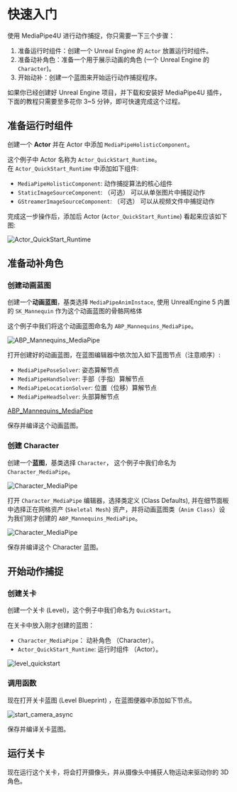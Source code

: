 # 快速入门

使用 MediaPipe4U 进行动作捕捉，你只需要一下三个步骤：

1. 准备运行时组件：创建一个 Unreal Engine 的 `Actor` 放置运行时组件。
2. 准备动补角色：准备一个用于展示动画的角色 (一个 Unreal Engine 的 `Character`)。
3. 开始动补：创建一个蓝图来开始运行动作捕捉程序。

如果你已经创建好 Unreal Engine 项目，并下载和安装好 MediaPipe4U 插件，下面的教程只需要至多花你 3~5 分钟，即可快速完成这个过程。


## 准备运行时组件

创建一个 **Actor** 并在 Actor 中添加 `MediaPipeHolisticComponent`。   

这个例子中 Actor 名称为 `Actor_QuickStart_Runtime`。   
在 `Actor_QuickStart_Runtime` 中添加如下组件:   

- `MediaPipeHolisticComponent`: 动作捕捉算法的核心组件
- `StaticImageSourceComponent`: （可选） 可以从单张图片中捕捉动作
- `GStreamerImageSourceComponent`: （可选） 可以从视频文件中捕捉动作

完成这一步操作后，添加后 Actor (`Actor_QuickStart_Runtime`) 看起来应该如下图:


![Actor_QuickStart_Runtime](./images/quick_start/prepare_runtime_actor.jpg "Actor_QuickStart_Runtime")


## 准备动补角色

### 创建动画蓝图

创建一个**动画蓝图**，基类选择 `MediaPipeAnimInstace`, 使用 UnrealEngine 5 内置的 `SK_Mannequin` 作为这个动画蓝图的骨骼网格体  

这个例子中我们将这个动画蓝图命名为 `ABP_Mannequins_MediaPipe`。

![ABP_Mannequins_MediaPipe](./images/quick_start/create_anim_blueprint.jpg "ABP_Mannequins_MediaPipe")

打开创建好的动画蓝图，在蓝图编辑器中依次加入如下蓝图节点（注意顺序）:

- `MediaPipePoseSolver`: 姿态算解节点
- `MediaPipeHandSolver`: 手部（手指）算解节点
- `MediaPipeLocationSolver`: 位置（位移）算解节点
- `MediaPipeHeadSolver`: 头部算解节点

[ABP_Mannequins_MediaPipe](./images/quick_start/anim_blueprint_graph.jpg "ABP_Mannequins_MediaPipe")

保存并编译这个动画蓝图。

### 创建 Character

创建一个**蓝图**，基类选择 `Character`， 这个例子中我们命名为 `Character_MediaPipe`。

![Character_MediaPipe](./images/quick_start/create_character.jpg "Character_MediaPipe")

打开 `Character_MediaPipe` 编辑器，选择类定义 (Class Defaults), 并在细节面板中选择正在网格资产 (`Skeletal Mesh`) 资产，并将动画蓝图类（`Anim Class`）设为我们刚才创建的 `ABP_Mannequins_MediaPipe`。

![Character_MediaPipe](./images/quick_start/character_details.jpg "Character_MediaPipe")

保存并编译这个 Character 蓝图。


## 开始动作捕捉

### 创建关卡

创建一个关卡 (Level)，这个例子中我们命名为 `QuickStart`。

在关卡中放入刚才创建的蓝图：

- `Character_MediaPipe`： 动补角色 （Character）。
- `Actor_QuickStart_Runtime`: 运行时组件 （Actor）。

![level_quickstart](./images/quick_start/level_quickstart.jpg "level_quickstart")

### 调用函数

现在打开关卡蓝图 (Level Blueprint) ，在蓝图便器中添加如下节点。

![start_camera_async](./images/quick_start/start_camera.jpg "start_camera_async")

保存并编译关卡蓝图。

## 运行关卡

现在运行这个关卡，将会打开摄像头，并从摄像头中捕获人物运动来驱动你的 3D 角色。